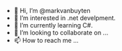 - 👋 Hi, I’m @markvanbuyten
- 👀 I’m interested in .net develpment.
- 🌱 I’m currently learning C#.
- 💞️ I’m looking to collaborate on ...
- 📫 How to reach me ...

<!---
markvanbuyten/markvanbuyten is a ✨ special ✨ repository because its `README.md` (this file) appears on your GitHub profile.
You can click the Preview link to take a look at your changes.
--->
